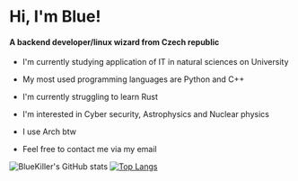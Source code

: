 <h1 align="left">Hi, I'm Blue!</h1>

<h4>A backend developer/linux wizard from Czech republic</h4>


- I'm currently studying application of IT in natural sciences on University
- My most used programming languages are Python and C++
- I'm currently struggling to learn Rust
- I'm interested in Cyber security, Astrophysics and Nuclear physics
- I use Arch btw

- Feel free to contact me via my email 


![BlueKiller's GitHub stats](https://github-readme-stats.vercel.app/api?username=Blue-Killer87&show_icons=true&theme=transparent)
[![Top Langs](https://github-readme-stats.vercel.app/api/top-langs/?username=Blue-Killer87&layout=compact&hide_border=true&bg_color=00000000&title_color=1285)](https://github.com/anuraghazra/github-readme-stats)

